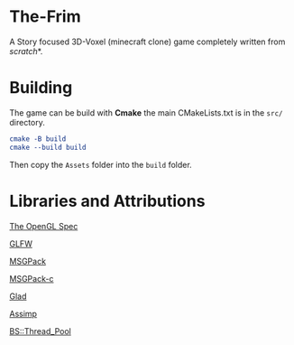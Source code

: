 # The-Frim

A Story focused 3D-Voxel (minecraft clone) game completely written from *scratch**.

# Building

The game can be build with **Cmake** the main CMakeLists.txt is in the `src/` directory.

```cmake
cmake -B build
cmake --build build
```

Then copy the `Assets` folder into the `build` folder.

# Libraries and Attributions

[The OpenGL Spec](https://www.opengl.org/)

[GLFW](https://www.glfw.org/)

[MSGPack](https://msgpack.org/index.html)

[MSGPack-c](https://github.com/msgpack/msgpack-c)

[Glad](https://github.com/Dav1dde/glad)

[Assimp](https://github.com/assimp/assimp)

[BS::Thread_Pool](https://github.com/bshoshany/thread-pool)

